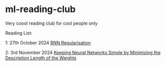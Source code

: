 # ml-reading-club
Very coool reading club for cool people only


Reading List:

1: 27th October 2024 [RNN Regularisation](https://arxiv.org/abs/1409.2329)

2: 3rd November 2024 [Keeping Neural Networks Simple by Minimizing the Description Length of the Weights](https://www.cs.toronto.edu/~hinton/absps/colt93.pdf)

